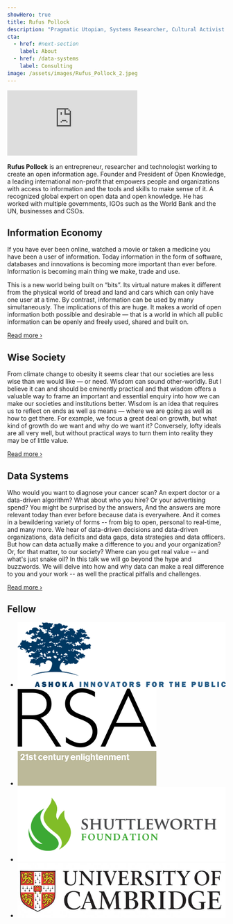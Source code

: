 ```yaml
---
showHero: true
title: Rufus Pollock
description: "Pragmatic Utopian, Systems Researcher, Cultural Activist and Social Entrepreneur working for a Radically Wiser World"
cta:
  - href: #next-section
    label: About
  - href: /data-systems
    label: Consulting
image: /assets/images/Rufus_Pollock_2.jpeg
---
```


<section id="next-section">
  <div className="video">
    <div className="video-wrapper">
      <iframe src="https://www.youtube.com/embed/15L7i0201ms?autoplay=0&showinfo=0&controls=1" frameborder="0" allowfullscreen></iframe>
    </div>
    <div className="video-text">
      <p><strong>Rufus Pollock</strong> is an entrepreneur, researcher and technologist working to create an open information age. Founder and President of Open Knowledge, a leading international non-profit that empowers people and organizations with access to information and the tools and skills to make sense of it. A recognized global expert on open data and open knowledge. He has worked with multiple governments, IGOs such as the World Bank and the UN, businesses and CSOs.</p>
    </div>
  </div>
</section>

<section>

  <div className="side-image">
    <div className="images-wrapper"></div>
    <div className="side-image-content">
      <h2>Information Economy</h2>
      <p>If you have ever been online, watched a movie or taken a medicine you have been a user of information. Today information in the form of software, databases and innovations is becoming more important than ever before. Information is becoming main thing we make, trade and use.</p>
      <p>This is a new world being built on “bits”. Its virtual nature makes it different from the physical world of bread and land and cars which can only have one user at a time. By contrast, information can be used by many simultaneously. The implications of this are huge. It makes a world of open information both possible and desirable — that is a world in which all public information can be openly and freely used, shared and built on.</p>
      <a className="button" href="/information-economy/">Read more <span>&rsaquo;</span></a>
    </div>
  </div>

  <div className="side-image">
    <div className="side-image-content">
      <h2>Wise Society</h2>
      <p>From climate change to obesity it seems clear that our societies are less wise
        than we would like — or need. Wisdom can sound other-worldly. But I believe it
        can and should be eminently practical and that wisdom offers a valuable way to frame an
        important and essential enquiry into how we can make our societies and institutions
        better. Wisdom is an idea that requires us to reflect on ends as well as means
        — where we are going as well as how to get there. For example, we focus a great deal
        on growth, but what kind of growth do we want and why do we want it? Conversely,
        lofty ideals are all very well, but without practical ways to turn them into reality
        they may be of little value.</p>
      <a className="button" href="/wise-society/">Read more <span>&rsaquo;</span></a>
    </div>
    <div className="images-wrapper"></div>
  </div>

  <div className="side-image">
    <div className="images-wrapper last"></div>
    <div className="side-image-content">
      <h2>Data Systems</h2>
      <p>Who would you want to diagnose your cancer scan? An expert doctor or a data-driven
        algorithm? What about who you hire? Or your advertising spend? You might be surprised
        by the answers, And the answers are more relevant today than ever before because data
        is everywhere. And it comes in a bewildering variety of forms -- from big to open,
        personal to real-time, and many more. We hear of data-driven decisions and data-driven
        organizations, data deficits and data gaps, data strategies and data officers. But how
        can data actually make a difference to you and your organization? Or, for that matter,
        to our society? Where can you get real value -- and what's just snake oil? In this talk
        we will go beyond the hype and buzzwords. We will delve into how and why data can make
        a real difference to you and your work -- as well the practical pitfalls and challenges.</p>
      <a className="button" href="/data-systems/">Read more <span>&rsaquo;</span></a>
    </div>
  </div>
</section>

<section className="fellow">
  <h2>Fellow</h2>
  <ul className="logo-section">
    <li><img className="wide-logo" src="/images/ashoka_image_india.jpg" alt="" /></li>
    <li><img className="square-logo" src="/images/RSA-logo.png" alt="" /></li>
    <li><img className="wide-logo" src="/images/shuttleworth.jpg" alt="" /></li>
    <li><img className="wide-logo" src="/images/cambridge logo.jpg" alt="" /></li>
  </ul>
</section>